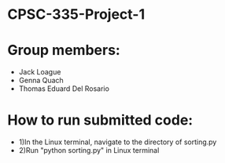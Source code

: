 # CPSC-335-Project-1
# Group members: 
* Jack Loague 
* Genna Quach
* Thomas Eduard Del Rosario

# How to run submitted code: 
  * 1)In the Linux terminal, navigate to the directory of sorting.py
  * 2)Run "python sorting.py" in Linux terminal
